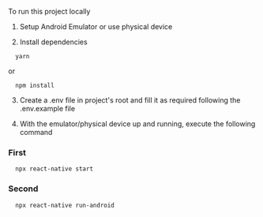 To run this project locally

1. Setup Android Emulator or use physical device

2. Install dependencies 

```
  yarn
```
or 

```
  npm install 
```

3. Create a .env file in project's root and fill it as required following the .env.example file

4. With the emulator/physical device up and running, execute the following command

### First
```
  npx react-native start 
```

### Second
```
  npx react-native run-android 
```